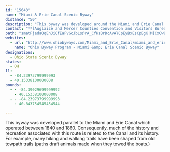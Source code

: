 ```yaml
---
id: "15643"
name: "Miami & Erie Canal Scenic Byway"
distance: "50"
description: "This byway was developed around the Miami and Erie Canal which operated between 1840 and 1860. Consequently, much of the history and recreation associated with this route is related to the Canal and its history."
contact: "**[Auglaize and Mercer Counties Convention and Visitors Bureau](www.seemore.org)**  \n 800-860-4726  \n\n"
path: "smatFjadaOqEnJiCfEaFvGcJbLs@rA_CfHsBrDcAvA}CpEyBxEsCpEgK|M}CxCwBfAcUxFyC|@sAl@es@p_@_`@|ScInHmEdFgHnKgXlg@}C`FaEfF{P`VkInKcl@bs@qBrCiC~EeNvUeIhOwH`P_CnDmIpKuGdH{J~I{PtNka@j\\kFjFmDrD{RxXsRbRuLtI{XlTeDzBeP`JiBf@{Fh@iBFiEMaFLib@jDoD`AgCxAsBjBcBzBig@v_AgWja@mUl\\kAxBmTjf@aEbGyElE_An@gc@vT}KtEmB^mAH{CC}@MaOeD}WgFmAYcDqAmDgBgDsB_DyAsAA_RXsh@L}Cd@y@Z_Ah@kHlF}Ar@iAXeCX_Md@uIFiV_@cCMiF_AyBMyNRkI~@{QnCaGrAg\\jJmCf@aEDoFZgTpCcDPgm@RoIgFsEsBiDkAkFw@yCMuCDsADmBVsEbAka@jPaFhA}CXc}@Pum@Y_d@DeoASc_ADqGZ_SrCeN|A{DLmMLyuAhKk\\jB}DKmDa@_tAcSiIe@ye@@u`Fv@im@VqKI}UJg\\E}FDeHl@yGjAgCr@qG~BaLzFwcAlj@}FjD}UdM}BwIcBgC_@kAwF}S}ElCeA^wED{HQk\\iMaGkC{B{AcCoB}DuDixAatBiAsA_BsAeIeFyE}BgEeAcCKgw@Fqr@\\mYQmhALwEEyCUwEsAmCqAcAu@ke@qe@gEuDsCwBmD{BcIsDaHsBaHiAcUoAsNkAeD?{Db@yDrAeClAyr@v^qFtBoBj@sFfAuC\\oCLer@?}FT{InAsEfA}FrBwg@`RiFvBcn@lUgNzEwFjBcDn@mEp@}GXkID{KSwJeAgB[_Ac@yAgAg\\gQ_McHuOmHmC_DiBmAkHmCec@wQgJsKo@g@O]mAgA}DkEoSAy@?o@McEeDke@ya@o@e@aAc@_}@}M_Ck@gBiCAo]eb@Du`BMy~BRiCPaFzAgCV_jBFkhCd@ikBJBp[wd@NmET"
websites:
  - url: "http://www.ohiobyways.com/Miami_and_Erie_Canal/miami_and_erie_canal_scenic_bywa.htm"
    name: "Ohio Byway Program - Miami &amp; Erie Canal Scenic Byway"
designations:
  - Ohio State Scenic Byway
states:
  - OH
ll:
  - -84.23973799999993
  - 40.15338100000008
bounds:
  - - -84.39029699999992
    - 40.15338100000008
  - - -84.23973799999993
    - 40.843754545454544

---
```


<p>This byway was developed parallel to the Miami and Erie Canal
which operated between 1840 and 1860. Consequently, much of the
history and recreation associated with this route is related to the
Canal and its history. For example, many hiking and walking trails
have been shaped from old towpath trails (paths draft animals made
when they towed the boats.)</p>
